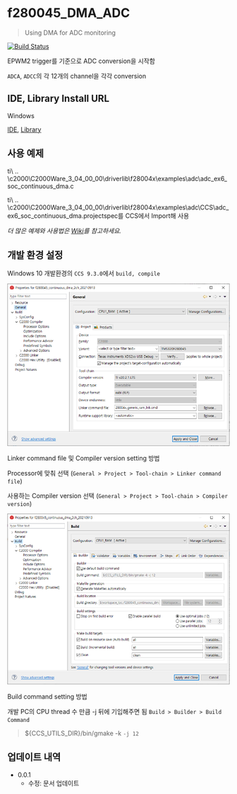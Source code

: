 # f280045_DMA_ADC
> Using DMA for ADC monitoring

[![Build Status][travis-image]][travis-url]

EPWM2 trigger를 기준으로 ADC conversion을 시작함

`ADCA`, `ADCC`의 각 12개의 channel을 각각 conversion

## IDE, Library Install URL
Windows

[IDE][ccs9_3-download], 
[Library][c2000ware-url]


## 사용 예제

ti\ .. \c2000\C2000Ware_3_04_00_00\driverlib\f28004x\examples\adc\adc_ex6_soc_continuous_dma.c

ti\ .. \c2000\C2000Ware_3_04_00_00\driverlib\f28004x\examples\adc\CCS\adc_ex6_soc_continuous_dma.projectspec를 CCS에서 Import해 사용

_더 많은 예제와 사용법은 [Wiki][wiki]를 참고하세요._

## 개발 환경 설정

Windows 10 개발환경의 `CCS 9.3.0`에서 `build, compile`

![](./images/ccs_general_setting.png)

Linker command file 및 Compiler version setting 방법

Processor에 맞춰 선택 (`General > Project > Tool-chain > Linker command file`)

사용하는 Compiler version 선택 (`General > Project > Tool-chain > Compiler version`)

![](./images/ccs_build_setting.png)

Build command setting  방법

개발 PC의 CPU thread 수 만큼 -j 뒤에 기입해주면 됨 `Build > Builder > Build Command`
> ${CCS_UTILS_DIR}/bin/gmake -k `-j 12`

## 업데이트 내역

* 0.0.1
    * 수정: 문서 업데이트

<!-- 
## 정보

README Template by. sujinleeme

[sujinleeme](https://github.com/sujinleeme/readme-template/tree/master/korean) -->

<!-- ## 기여 방법

1. (<https://github.com/yourname/yourproject/fork>)을 포크합니다.
2. (`git checkout -b feature/fooBar`) 명령어로 새 브랜치를 만드세요.
3. (`git commit -am 'Add some fooBar'`) 명령어로 커밋하세요.
4. (`git push origin feature/fooBar`) 명령어로 브랜치에 푸시하세요. 
5. 풀리퀘스트를 보내주세요. -->

<!-- Markdown link & img dfn's -->
[c2000ware-url]: https://www.ti.com/tool/C2000WARE
[ccs9_3-download]: https://software-dl.ti.com/ccs/esd/documents/ccs_downloads.html#code-composer-studio-version-9-downloads
[travis-image]: https://img.shields.io/travis/tlals96/f280045_DMA_ADC/master.svg?style=flat-square
[travis-url]: https://app.travis-ci.com/github/tlals96/f280045_DMA_ADC
[wiki]: https://github.com/yourname/yourproject/wiki
[general-setting]: https://https://img.shields.io/travis/tlals96/f280045_DMA_ADC/images/ccs_general_setting.png